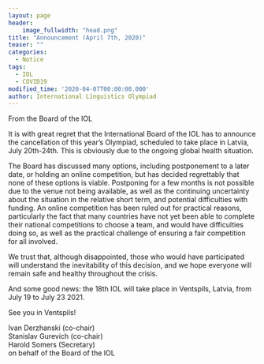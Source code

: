 ```yaml
---
layout: page
header:
    image_fullwidth: "head.png"
title: "Announcement (April 7th, 2020)"
teaser: ""
categories:
  - Notice
tags:
  - IOL
  - COVID19
modified_time: '2020-04-07T00:00:00.000'
author: International Linguistics Olympiad
---
```


From the Board of the IOL

It is with great regret that the International Board of the IOL has to announce the cancellation of this year’s Olympiad, scheduled to take place in Latvia, July 20th-24th. This is obviously due to the ongoing global health situation.

The Board has discussed many options, including postponement to a later date, or holding an online competition, but has decided regrettably that none of these options is viable. Postponing for a few months is not possible due to the venue not being available, as well as the continuing uncertainty about the situation in the relative short term, and potential difficulties with funding. An online competition has been ruled out for practical reasons, particularly the fact that many countries have not yet been able to complete their national competitions to choose a team, and would have difficulties doing so, as well as the practical challenge of ensuring a fair competition for all involved.

We trust that, although disappointed, those who would have participated will understand the inevitability of this decision, and we hope everyone will remain safe and healthy throughout the crisis.

And some good news: the 18th IOL will take place in Ventspils, Latvia, from July 19 to July 23 2021.

See you in Ventspils!

Ivan Derzhanski (co-chair)<br>
Stanislav Gurevich (co-chair)<br>
Harold Somers (Secretary)<br>
on behalf of the Board of the IOL